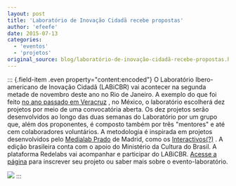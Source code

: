 ```yaml
---
layout: post
title: 'Laboratório de Inovação Cidadã recebe propostas'
author: 'efeefe'
date: 2015-07-13
categories:
  - 'eventos'
  - 'projetos'
original_source: blog/laboratório-de-inovação-cidadã-recebe-propostas.html
---
```


::: {.field-item .even property="content:encoded"}
O Laboratório Ibero-americano de Inovação Cidadã (LABiCBR) vai acontecer na segunda metade de novembro deste ano no Rio de Janeiro. A exemplo do que foi feito [no ano passado em Veracruz](http://www.ciudadania20.org/pt-pt/labic-mx/) , no México, o laboratório escolherá dez projetos por meio de uma convocatória aberta. Os dez projetos serão desenvolvidos ao longo das duas semanas do Laboratório por um grupo que, além dos proponentes, é composto também por três \"mentores\" e até cem colaboradores voluntários. A metodologia é inspirada em projetos desenvolvidos pelo [Medialab Prado](http://medialab-prado.es/) de Madrid, como os [Interactivos(?)](http://medialab-prado.es/interactivos) . A edição brasileira conta com o apoio do Ministério da Cultura do Brasil. A plataforma Redelabs vai acompanhar e participar do LABiCBR. [Acesse a página](http://www.ciudadania20.org/pt-pt/labicbr/) para inscrever seu projeto ou saber mais sobre o evento-laboratório.

![](http://www.ciudadania20.org/wp-content/uploads/2015/07/BannerRioconLogosPT-PROYS-980x523.png)
:::
